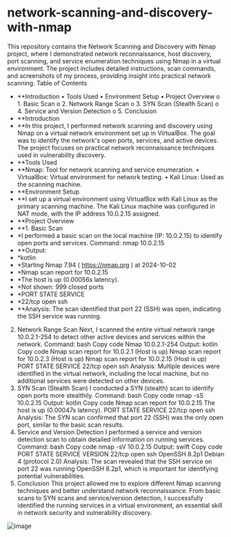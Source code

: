 # network-scanning-and-discovery-with-nmap

This repository contains the Network Scanning and Discovery with Nmap project, where I demonstrated network reconnaissance, host discovery, port scanning, and service enumeration techniques using Nmap in a virtual environment. The project includes detailed instructions, scan commands, and screenshots of my process, providing insight into practical network scanning.
Table of Contents
- **Introduction
•	Tools Used
•	Environment Setup
•	Project Overview
o	1. Basic Scan
o	2. Network Range Scan
o	3. SYN Scan (Stealth Scan)
o	4. Service and Version Detection
o	5. Conclusion
- **Introduction
- **In this project, I performed network scanning and discovery using Nmap on a virtual network environment set up in VirtualBox. The goal was to identify the network's open ports, services, and active devices. The project focuses on practical network reconnaissance techniques used in vulnerability discovery.
- **Tools Used
- **Nmap: Tool for network scanning and service enumeration.
•	VirtualBox: Virtual environment for network testing.
•	Kali Linux: Used as the scanning machine.
- **Environment Setup
- **I set up a virtual environment using VirtualBox with Kali Linux as the primary scanning machine. The Kali Linux machine was configured in NAT mode, with the IP address 10.0.2.15 assigned.
- **Project Overview
- **1. Basic Scan
- *I performed a basic scan on the local machine (IP: 10.0.2.15) to identify open ports and services.
Command:
nmap 10.0.2.15
- **Output:
- *kotlin
- *Starting Nmap 7.94 ( https://nmap.org ) at 2024-10-02
- *Nmap scan report for 10.0.2.15
- *The host is up (0.00056s latency).
- *Not shown: 999 closed ports
- *PORT     STATE  SERVICE
- *22/tcp   open   ssh
- **Analysis: The scan identified that port 22 (SSH) was open, indicating the SSH service was running.
2. Network Range Scan
Next, I scanned the entire virtual network range 10.0.2.1-254 to detect other active devices and services within the network.
Command:
bash
Copy code
Nmap 10.0.2.1-254
Output:
kotlin
Copy code
Nmap scan report for 10.0.2.1 (Host is up)
Nmap scan report for 10.0.2.3 (Host is up)
Nmap scan report for 10.0.2.15 (Host is up)
PORT     STATE  SERVICE
22/tcp   open   ssh
Analysis: Multiple devices were identified in the virtual network, including the local machine, but no additional services were detected on other devices.
3. SYN Scan (Stealth Scan)
I conducted a SYN (stealth) scan to identify open ports more stealthily.
Command:
bash
Copy code
nmap -sS 10.0.2.15
Output:
kotlin
Copy code
Nmap scan report for 10.0.2.15
The host is up (0.00047s latency).
PORT     STATE  SERVICE
22/tcp   open   ssh
Analysis: The SYN scan confirmed that port 22 (SSH) was the only open port, similar to the basic scan results.
4. Service and Version Detection
I performed a service and version detection scan to obtain detailed information on running services.
Command:
bash
Copy code
nmap -sV 10.0.2.15
Output:
swift
Copy code
PORT     STATE  SERVICE      VERSION
22/tcp   open   ssh          OpenSSH 8.2p1 Debian 4 (protocol 2.0)
Analysis: The scan revealed that the SSH service on port 22 was running OpenSSH 8.2p1, which is important for identifying potential vulnerabilities.
5. Conclusion
This project allowed me to explore different Nmap scanning techniques and better understand network reconnaissance. From basic scans to SYN scans and service/version detection, I successfully identified the running services in a virtual environment, an essential skill in network security and vulnerability discovery.

![image](https://github.com/user-attachments/assets/76b6aae3-55a4-48c4-aa52-246b8b63307f)
